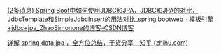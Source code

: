 



[(2条消息) Spring Boot中如何使用JDBC和JPA，JDBC和JPA的对比，JdbcTemplate和SimpleJdbcInsert的用法对比_spring bootweb +模板引擎+jdbc+jpa_ZhaoSimonone的博客-CSDN博客](https://blog.csdn.net/qq_42799615/article/details/110676183)

[详解 spring data jpa ，全方位总结，干货分享 - 知乎 (zhihu.com)](https://zhuanlan.zhihu.com/p/110024146)